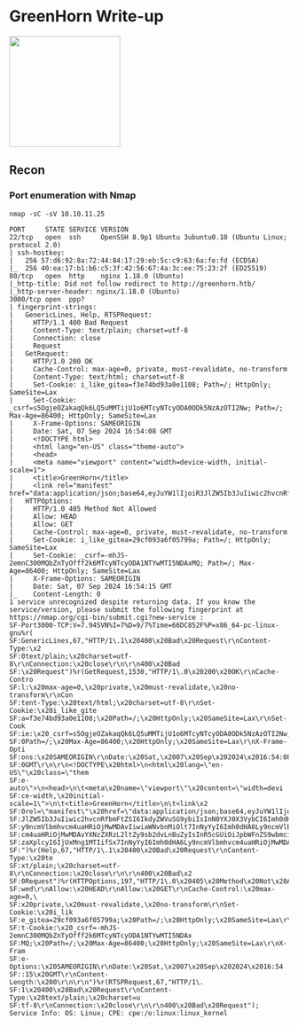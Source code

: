# GreenHorn Write-up

<img src="https://labs.hackthebox.com/storage/avatars/b7d9a9b075fd49c8509866fe24f58dbb.png" width="200" height="200">

## Recon 

### Port enumeration with Nmap

`nmap -sC -sV 10.10.11.25`

    PORT     STATE SERVICE VERSION
    22/tcp   open  ssh     OpenSSH 8.9p1 Ubuntu 3ubuntu0.10 (Ubuntu Linux; protocol 2.0)
    | ssh-hostkey: 
    |   256 57:d6:92:8a:72:44:84:17:29:eb:5c:c9:63:6a:fe:fd (ECDSA)
    |_  256 40:ea:17:b1:b6:c5:3f:42:56:67:4a:3c:ee:75:23:2f (ED25519)
    80/tcp   open  http    nginx 1.18.0 (Ubuntu)
    |_http-title: Did not follow redirect to http://greenhorn.htb/
    |_http-server-header: nginx/1.18.0 (Ubuntu)
    3000/tcp open  ppp?
    | fingerprint-strings: 
    |   GenericLines, Help, RTSPRequest: 
    |     HTTP/1.1 400 Bad Request
    |     Content-Type: text/plain; charset=utf-8
    |     Connection: close
    |     Request
    |   GetRequest: 
    |     HTTP/1.0 200 OK
    |     Cache-Control: max-age=0, private, must-revalidate, no-transform
    |     Content-Type: text/html; charset=utf-8
    |     Set-Cookie: i_like_gitea=f3e74bd93a0e1108; Path=/; HttpOnly; SameSite=Lax
    |     Set-Cookie: _csrf=s5OgjeOZakaqQk6LQ5uMMTijU1o6MTcyNTcyODA0ODk5NzAzOTI2Nw; Path=/; Max-Age=86400; HttpOnly; SameSite=Lax
    |     X-Frame-Options: SAMEORIGIN
    |     Date: Sat, 07 Sep 2024 16:54:08 GMT
    |     <!DOCTYPE html>
    |     <html lang="en-US" class="theme-auto">
    |     <head>
    |     <meta name="viewport" content="width=device-width, initial-scale=1">
    |     <title>GreenHorn</title>
    |     <link rel="manifest" href="data:application/json;base64,eyJuYW1lIjoiR3JlZW5Ib3JuIiwic2hvcnRfbmFtZSI6IkdyZWVuSG9ybiIsInN0YXJ0X3VybCI6Imh0dHA6Ly9ncmVlbmhvcm4uaHRiOjMwMDAvIiwiaWNvbnMiOlt7InNyYyI6Imh0dHA6Ly9ncmVlbmhvcm4uaHRiOjMwMDAvYXNzZXRzL2ltZy9sb2dvLnBuZyIsInR5cGUiOiJpbWFnZS9wbmciLCJzaXplcyI6IjUxMng1MTIifSx7InNyYyI6Imh0dHA6Ly9ncmVlbmhvcm4uaHRiOjMwMDAvYX
    |   HTTPOptions: 
    |     HTTP/1.0 405 Method Not Allowed
    |     Allow: HEAD
    |     Allow: GET
    |     Cache-Control: max-age=0, private, must-revalidate, no-transform
    |     Set-Cookie: i_like_gitea=29cf093a6f05799a; Path=/; HttpOnly; SameSite=Lax
    |     Set-Cookie: _csrf=-mhJS-2emnC300MQbZnTyOfff2k6MTcyNTcyODA1NTYwMTI5NDAxMQ; Path=/; Max-Age=86400; HttpOnly; SameSite=Lax
    |     X-Frame-Options: SAMEORIGIN
    |     Date: Sat, 07 Sep 2024 16:54:15 GMT
    |_    Content-Length: 0
    1 service unrecognized despite returning data. If you know the service/version, please submit the following fingerprint at https://nmap.org/cgi-bin/submit.cgi?new-service :
    SF-Port3000-TCP:V=7.94SVN%I=7%D=9/7%Time=66DC852F%P=x86_64-pc-linux-gnu%r(
    SF:GenericLines,67,"HTTP/1\.1\x20400\x20Bad\x20Request\r\nContent-Type:\x2
    SF:0text/plain;\x20charset=utf-8\r\nConnection:\x20close\r\n\r\n400\x20Bad
    SF:\x20Request")%r(GetRequest,1530,"HTTP/1\.0\x20200\x20OK\r\nCache-Contro
    SF:l:\x20max-age=0,\x20private,\x20must-revalidate,\x20no-transform\r\nCon
    SF:tent-Type:\x20text/html;\x20charset=utf-8\r\nSet-Cookie:\x20i_like_gite
    SF:a=f3e74bd93a0e1108;\x20Path=/;\x20HttpOnly;\x20SameSite=Lax\r\nSet-Cook
    SF:ie:\x20_csrf=s5OgjeOZakaqQk6LQ5uMMTijU1o6MTcyNTcyODA0ODk5NzAzOTI2Nw;\x2
    SF:0Path=/;\x20Max-Age=86400;\x20HttpOnly;\x20SameSite=Lax\r\nX-Frame-Opti
    SF:ons:\x20SAMEORIGIN\r\nDate:\x20Sat,\x2007\x20Sep\x202024\x2016:54:08\x2
    SF:0GMT\r\n\r\n<!DOCTYPE\x20html>\n<html\x20lang=\"en-US\"\x20class=\"them
    SF:e-auto\">\n<head>\n\t<meta\x20name=\"viewport\"\x20content=\"width=devi
    SF:ce-width,\x20initial-scale=1\">\n\t<title>GreenHorn</title>\n\t<link\x2
    SF:0rel=\"manifest\"\x20href=\"data:application/json;base64,eyJuYW1lIjoiR3
    SF:JlZW5Ib3JuIiwic2hvcnRfbmFtZSI6IkdyZWVuSG9ybiIsInN0YXJ0X3VybCI6Imh0dHA6L
    SF:y9ncmVlbmhvcm4uaHRiOjMwMDAvIiwiaWNvbnMiOlt7InNyYyI6Imh0dHA6Ly9ncmVlbmhv
    SF:cm4uaHRiOjMwMDAvYXNzZXRzL2ltZy9sb2dvLnBuZyIsInR5cGUiOiJpbWFnZS9wbmciLCJ
    SF:zaXplcyI6IjUxMng1MTIifSx7InNyYyI6Imh0dHA6Ly9ncmVlbmhvcm4uaHRiOjMwMDAvYX
    SF:")%r(Help,67,"HTTP/1\.1\x20400\x20Bad\x20Request\r\nContent-Type:\x20te
    SF:xt/plain;\x20charset=utf-8\r\nConnection:\x20close\r\n\r\n400\x20Bad\x2
    SF:0Request")%r(HTTPOptions,197,"HTTP/1\.0\x20405\x20Method\x20Not\x20Allo
    SF:wed\r\nAllow:\x20HEAD\r\nAllow:\x20GET\r\nCache-Control:\x20max-age=0,\
    SF:x20private,\x20must-revalidate,\x20no-transform\r\nSet-Cookie:\x20i_lik
    SF:e_gitea=29cf093a6f05799a;\x20Path=/;\x20HttpOnly;\x20SameSite=Lax\r\nSe
    SF:t-Cookie:\x20_csrf=-mhJS-2emnC300MQbZnTyOfff2k6MTcyNTcyODA1NTYwMTI5NDAx
    SF:MQ;\x20Path=/;\x20Max-Age=86400;\x20HttpOnly;\x20SameSite=Lax\r\nX-Fram
    SF:e-Options:\x20SAMEORIGIN\r\nDate:\x20Sat,\x2007\x20Sep\x202024\x2016:54
    SF::15\x20GMT\r\nContent-Length:\x200\r\n\r\n")%r(RTSPRequest,67,"HTTP/1\.
    SF:1\x20400\x20Bad\x20Request\r\nContent-Type:\x20text/plain;\x20charset=u
    SF:tf-8\r\nConnection:\x20close\r\n\r\n400\x20Bad\x20Request");
    Service Info: OS: Linux; CPE: cpe:/o:linux:linux_kernel
